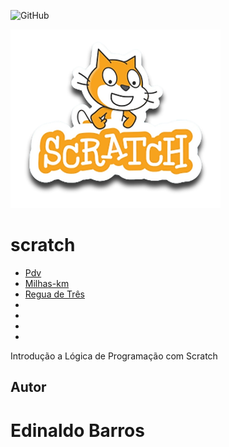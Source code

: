 ![GitHub](https://img.shields.io/github/license/ergbarros/scratch?style=flat-square)


![scratch](https://github.com/ergbarros/scratch/blob/main/assets/icons/scratch.png)

# scratch
- [Pdv](https://scratch.mit.edu/projects/884841164/editor/)
- [Milhas-km](https://scratch.mit.edu/projects/884617968/editor/)
- [Regua de Três](https://scratch.mit.edu/projects/882635066/editor/)
- []()
- []()
- []()
- []()

Introdução a Lógica de Programação com Scratch
## Autor
# Edinaldo Barros
